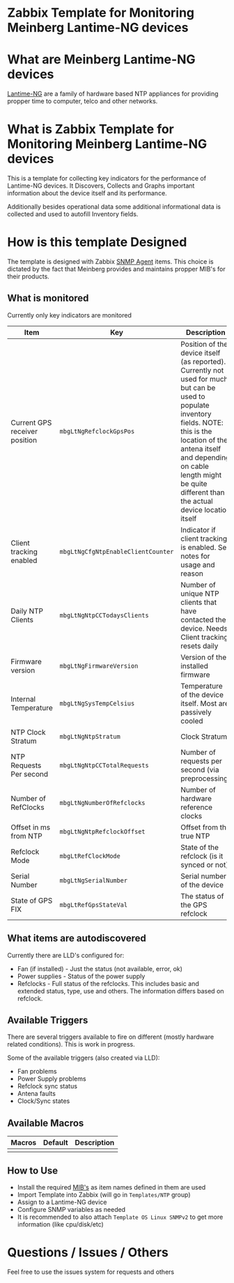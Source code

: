 # Zabbix Template for Monitoring Meinberg Lantime-NG devices

# What are Meinberg Lantime-NG devices
[Lantime-NG](https://www.meinbergglobal.com/english/products/ntp-time-server.htm) are a family of hardware based NTP appliances for providing propper time to computer, telco and other networks.

# What is Zabbix Template for Monitoring Meinberg Lantime-NG devices
This is a template for collecting key indicators for the performance of Lantime-NG devices. It Discovers, Collects and Graphs important information about the device itself and its performance.

Additionally besides operational data some additional informational data is collected and used to autofill Inventory fields.

# How is this template Designed
The template is designed with Zabbix [SNMP Agent](https://www.Zabbix.com/documentation/current/en/manual/config/items/itemtypes/snmp) items. This choice is dictated by the fact that Meinberg provides and maintains propper MIB's for their products.

## What is monitored
Currently only key indicators are monitored

| Item | Key | Description |
| ---- | --- | ----------- |
| Current GPS receiver position | `mbgLtNgRefclockGpsPos` | Position of the device itself (as reported). Currently not used for much but can be used to populate inventory fields. NOTE: this is the location of the antena itself and depending on cable length might be quite different than the actual device location itself |
| Client tracking enabled | `mbgLtNgCfgNtpEnableClientCounter` | Indicator if client tracking is enabled. See notes for usage and reason |
| Daily NTP Clients | `mbgLtNgNtpCCTodaysClients` | Number of unique NTP clients that have contacted the device. Needs Client tracking, resets daily |
| Firmware version | `mbgLtNgFirmwareVersion` | Version of the installed firmware |
| Internal Temperature | `mbgLtNgSysTempCelsius` | Temperature of the device itself. Most are passively cooled |
| NTP Clock Stratum | `mbgLtNgNtpStratum` | Clock Stratum |
| NTP Requests Per second | `mbgLtNgNtpCCTotalRequests` | Number of requests per second (via preprocessing) |
| Number of RefClocks | `mbgLtNgNumberOfRefclocks` | Number of hardware reference clocks |
| Offset in ms from NTP | `mbgLtNgNtpRefclockOffset` | Offset from the true NTP |
| Refclock Mode | `mbgLtRefClockMode` | State of the refclock (is it synced or not) |
| Serial Number | `mbgLtNgSerialNumber` | Serial number of the device |
| State of GPS FIX | `mbgLtRefGpsStateVal` | The status of the GPS refclock |

## What items are autodiscovered
Currently there are LLD's configured for:

 * Fan (if installed) - Just the status (not available, error, ok)
 * Power supplies - Status of the power supply
 * Refclocks - Full status of the refclocks. This includes basic and extended status, type, use and others. The information differs based on refclock.

## Available Triggers
There are several triggers available to fire on different (mostly hardware related conditions). This is work in progress.

Some of the available triggers (also created via LLD):

 * Fan problems
 * Power Supply problems
 * Refclock sync status
 * Antena faults
 * Clock/Sync states

## Available Macros

| Macros | Default | Description |
| ------ | ------- | ----------- |
| | | |

## How to Use

 * Install the required [MIB's](https://www.meinbergglobal.com/english/sw/#snmp-mib) as item names defined in them are used
 * Import Template into Zabbix (will go in `Templates/NTP` group)
 * Assign to a Lantime-NG device
 * Configure SNMP variables as needed
 * It is recommended to also attach `Template OS Linux SNMPv2` to get more information (like cpu/disk/etc)

# Questions / Issues / Others
Feel free to use the issues system for requests and others
